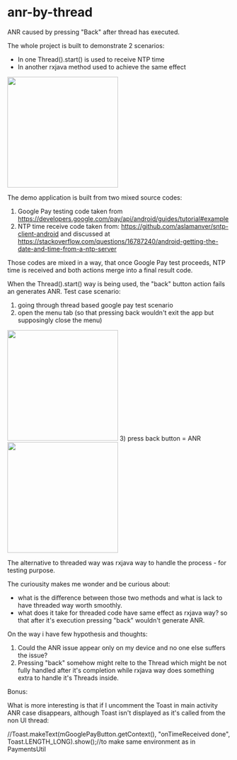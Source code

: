 # anr-by-thread
ANR caused by pressing "Back" after thread has executed.

The whole project is built to demonstrate 2 scenarios:
* In one Thread().start() is used to receive NTP time
* In another rxjava method used to achieve the same effect

<img width="250" src="https://i.imgur.com/RLzLNjc.jpg" />

The demo application is built from two mixed source codes:
1) Google Pay testing code taken from https://developers.google.com/pay/api/android/guides/tutorial#example
2) NTP time receive code taken from: https://github.com/aslamanver/sntp-client-android
and discussed at https://stackoverflow.com/questions/16787240/android-getting-the-date-and-time-from-a-ntp-server

Those codes are mixed in a way, that once Google Pay test proceeds, NTP time is received and both actions merge into a final result code.

When the Thread().start() way is being used, the "back" button action fails an generates ANR. Test case scenario:
1) going through thread based google pay test scenario
2) open the menu tab (so that pressing back wouldn't exit the app but supposingly close the menu)
<img width="250" src="https://i.imgur.com/IXh5WLL.jpg" />
3) press back button = ANR
<img width="250" src="https://i.imgur.com/rdwYUeQ.jpg" />

The alternative to threaded way was rxjava way to handle the process - for testing purpose.

The curiousity makes me wonder and be curious about:
* what is the difference between those two methods and what is lack to have threaded way worth smoothly.
* what does it take for threaded code have same effect as rxjava way? so that after it's execution pressing "back" wouldn't generate ANR.

On the way i have few hypothesis and thoughts:
1) Could the ANR issue appear only on my device and no one else suffers the issue?
2) Pressing "back" somehow might relte to the Thread which might be not fully handled after it's completion
while rxjava way does something extra to handle it's Threads inside.

Bonus:

What is more interesting is that if I uncomment the Toast in main activity ANR case disappears, although Toast isn't displayed as it's called from the non UI thread:

//Toast.makeText(mGooglePayButton.getContext(), "onTimeReceived done", Toast.LENGTH_LONG).show();//to make same environment as in PaymentsUtil
